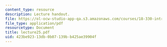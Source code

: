 ```yaml
---
content_type: resource
description: Lecture handout.
file: https://ol-ocw-studio-app-qa.s3.amazonaws.com/courses/18-330-introduction-to-numerical-analysis-spring-2004/423be92313db0b07139bb425ae39904f_lecture25.pdf
file_type: application/pdf
resourcetype: Document
title: lecture25.pdf
uid: 423be923-13db-0b07-139b-b425ae39904f
---
```

